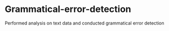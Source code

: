 # Grammatical-error-detection
Performed analysis on text data and conducted grammatical error detection
